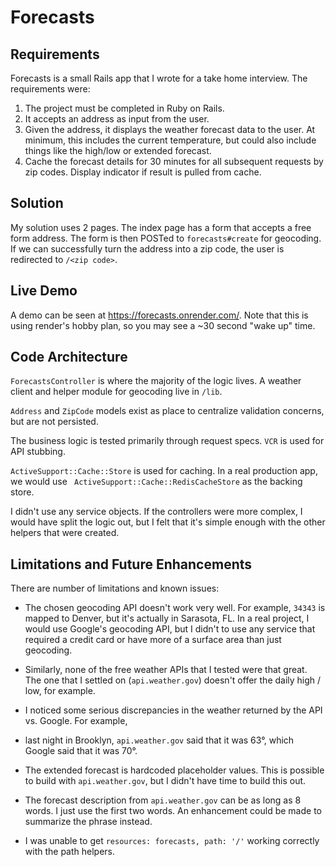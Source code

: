 # Forecasts

## Requirements
Forecasts is a small Rails app that I wrote for a take home interview. The requirements were:
1. The project must be completed in Ruby on Rails.
2. It accepts an address as input from the user.
3. Given the address, it displays the weather forecast data to the user.
   At minimum, this includes the current temperature, but could also include things like the high/low or extended forecast.
4. Cache the forecast details for 30 minutes for all subsequent requests by zip codes.
   Display indicator if result is pulled from cache. 

## Solution
My solution uses 2 pages. The index page has a form that accepts a free form
address. The form is then POSTed to `forecasts#create` for geocoding. If we can
successfully turn the address into a zip code, the user is redirected to `/<zip code>`.

## Live Demo
A demo can be seen at https://forecasts.onrender.com/. Note that this is using render's
hobby plan, so you may see a ~30 second "wake up" time.

## Code Architecture

`ForecastsController` is where the majority of the logic lives. A weather client and
helper module for geocoding live in `/lib`.

`Address` and `ZipCode` models exist as place to centralize validation concerns, but are
not persisted.

The business logic is tested primarily through request specs. `VCR` is used
for API stubbing.

`ActiveSupport::Cache::Store` is used for caching. In a real production app,
we would use ` ActiveSupport::Cache::RedisCacheStore` as the backing store.

I didn't use any service objects. If the controllers were more complex, I would have
split the logic out, but I felt that it's simple enough with the other helpers that were
created.

## Limitations and Future Enhancements

There are number of limitations and known issues:

* The chosen geocoding API doesn't work very well. For example, `34343` is mapped
  to Denver, but it's actually in Sarasota, FL. In a real project, I would use
  Google's geocoding API, but I didn't to use any service that required a credit
  card or have more of a surface area than just geocoding.

* Similarly, none of the free weather APIs that I tested were that great. The one
  that I settled on (`api.weather.gov`) doesn't offer the daily high / low, for example.

* I noticed some serious discrepancies in the weather returned by the API vs. Google. For example,
* last night in Brooklyn, `api.weather.gov` said that it was 63°, which Google said that it was 70°.
  
* The extended forecast is hardcoded placeholder values. This is possible to build with
  `api.weather.gov`, but I didn't have time to build this out.

* The forecast description from `api.weather.gov` can be as long as 8 words. I just
  use the first two words. An enhancement could be made to summarize the phrase instead.
  
* I was unable to get `resources: forecasts, path: '/'` working correctly with the
  path helpers.